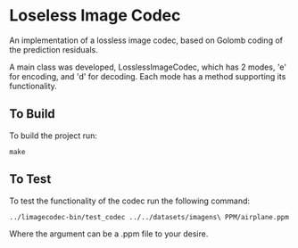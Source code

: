 # Loseless Image Codec
An implementation of a lossless image codec, based on Golomb coding of the prediction residuals.

A main class was developed, LosslessImageCodec, which has 2 modes, 'e' for encoding, and 'd' for decoding.
Each mode has a method supporting its functionality.

## To Build
To build the project run:
```
make
```

## To Test
To test the functionality of the codec run the following command:
```
../limagecodec-bin/test_codec ../../datasets/imagens\ PPM/airplane.ppm
```

Where the argument can be a .ppm file to your desire.
